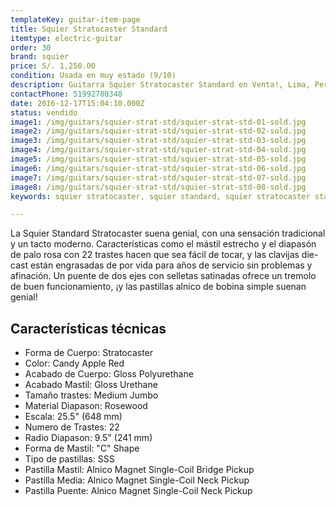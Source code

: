 ```yaml
---
templateKey: guitar-item-page
title: Squier Stratocaster Standard
itemtype: electric-guitar
order: 30
brand: squier
price: S/. 1,250.00
condition: Usada en muy estado (9/10)
description: Guitarra Squier Stratocaster Standard en Venta!, Lima, Peru
contactPhone: 51992780348
date: 2016-12-17T15:04:10.000Z
status: vendido
image1: /img/guitars/squier-strat-std/squier-strat-std-01-sold.jpg
image2: /img/guitars/squier-strat-std/squier-strat-std-02-sold.jpg
image3: /img/guitars/squier-strat-std/squier-strat-std-03-sold.jpg
image4: /img/guitars/squier-strat-std/squier-strat-std-04-sold.jpg
image5: /img/guitars/squier-strat-std/squier-strat-std-05-sold.jpg
image6: /img/guitars/squier-strat-std/squier-strat-std-06-sold.jpg
image7: /img/guitars/squier-strat-std/squier-strat-std-07-sold.jpg
image8: /img/guitars/squier-strat-std/squier-strat-std-08-sold.jpg
keywords: squier stratocaster, squier standard, squier stratocaster standard

---
```

La Squier Standard Stratocaster suena genial, con una sensación tradicional y un tacto moderno. Características como el mástil estrecho y el diapasón de palo rosa con 22 trastes hacen que sea fácil de tocar, y las clavijas die-cast están engrasadas de por vida para años de servicio sin problemas y afinación. Un puente de dos ejes con selletas satinadas ofrece un tremolo de buen funcionamiento, ¡y las pastillas alnico de bobina simple suenan genial!

## Características técnicas

* Forma de Cuerpo: Stratocaster
* Color: Candy Apple Red
* Acabado de Cuerpo: Gloss Polyurethane
* Acabado Mastil: Gloss Urethane
* Tamaño trastes: Medium Jumbo
* Material Diapason: Rosewood
* Escala: 25.5" (648 mm)
* Numero de Trastes: 22
* Radio Diapason: 9.5" (241 mm)
* Forma de Mastil: "C" Shape
* Tipo de pastillas: SSS
* Pastilla Mastil: Alnico Magnet Single-Coil Bridge Pickup
* Pastilla Media: Alnico Magnet Single-Coil Neck Pickup
* Pastilla Puente: Alnico Magnet Single-Coil Neck Pickup